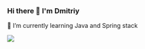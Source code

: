 ### Hi there 👋 I'm Dmitriy
🌱 I’m currently learning  Java and Spring stack


<img src="https://img.shields.io/badge/Telegram-2CA5E0?style=for-the-badge&logo=telegram&logoColor=white" href="https://t.me/dmk_t" />




    
      
